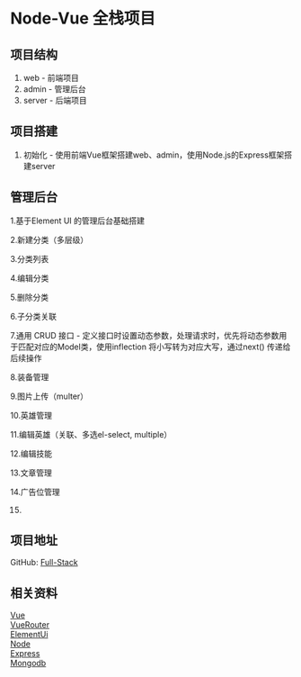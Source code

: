 # Node-Vue 全栈项目

## 项目结构
1. web - 前端项目
2. admin - 管理后台
3. server - 后端项目

## 项目搭建
1. 初始化 - 使用前端Vue框架搭建web、admin，使用Node.js的Express框架搭建server

## 管理后台 
1.基于Element UI 的管理后台基础搭建

2.新建分类（多层级）

3.分类列表

4.编辑分类

5.删除分类

6.子分类关联

7.通用 CRUD 接口 - 定义接口时设置动态参数，处理请求时，优先将动态参数用于匹配对应的Model类，使用inflection 将小写转为对应大写，通过next() 传递给后续操作

8.装备管理

9.图片上传（multer）

10.英雄管理

11.编辑英雄（关联、多选el-select, multiple）

12.编辑技能

13.文章管理

14.广告位管理

15.


## 项目地址
GitHub: [Full-Stack](https://github.com/bradyCC/Full-Stack)

## 相关资料
[Vue](https://cn.vuejs.org)<br/>
[VueRouter](https://router.vuejs.org/)<br/>
[ElementUi](https://element.eleme.cn/)<br/>
[Node](https://nodejs.org/)<br/>
[Express](http://www.expressjs.com.cn/)<br/>
[Mongodb](https://docs.mongodb.com/)<br/>
